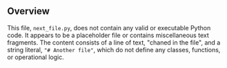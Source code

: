 ## Overview

This file, `next_file.py`, does not contain any valid or executable Python code. It appears to be a placeholder file or contains miscellaneous text fragments. The content consists of a line of text, "chaned in the file", and a string literal, `"# Another file"`, which do not define any classes, functions, or operational logic.